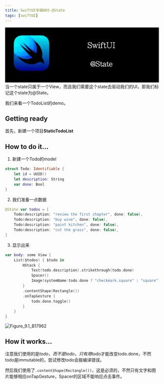 ```yaml
---
title: SwiftUI专辑065-@State
tags: [swiftUI]
---
```

![headerimg](./Header.png)
当一个state只属于一个View，而且我们需要这个state去驱动我们的UI，那我们标记这个state为@State。

我们来看一个TodoList的demo。
<!--truncate-->
## Getting ready

首先，新建一个项目**StaticTodoList**

## How to do it…

1. 新建一个Todo的model
```swift
struct Todo: Identifiable {
    let id = UUID()
    let description: String
    var done: Bool
}
```

2. 我们准备一点数据
```swift
@State var todos = [
    Todo(description: "review the first chapter", done: false),
    Todo(description: "buy wine", done: false),
    Todo(description: "paint kitchen", done: false),
    Todo(description: "cut the grass", done: false),
]
```

3. 显示出来
```swift
var body: some View {
    List($todos) { $todo in
        HStack {
            Text(todo.description).strikethrough(todo.done)
            Spacer()
            Image(systemName:todo.done ? "checkmark.square" : "square")
        }
        .contentShape(Rectangle())
        .onTapGesture {
            todo.done.toggle()
        }
    }
}
```

![Figure_9.1_B17962](https://tva1.sinaimg.cn/large/008i3skNly1gyaplbkxypj309q0jndg6.jpg)

## How it works…

注意我们使用的是$todo，而不是todo，只有用$todo才能改变todo.done，不然todo是immutable的，尝试修改todo会报编译错误。

然后我们使用了`.contentShape(Rectangle())`，这是必须的，不然只有文字和图片能够相应onTapGesture，Spacer的区域不能响应点击事件。